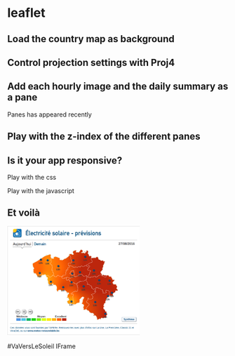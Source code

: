 # leaflet



## Load the country map as background



## Control projection settings with Proj4



## Add each hourly image and the daily summary as a pane
Panes has appeared recently


## Play with the z-index of the different panes



## Is it your app responsive?
Play with the css

Play with the javascript



## Et voilà



<a href="http://tools.apere.org/iframes/pv_forecast_be_05.html" target="_blank">
	<img width="60%" height="60%" src="../images/iframe_2016-08-27.png" alt="Iframe">
</a>						
<p>#VaVersLeSoleil IFrame</p>